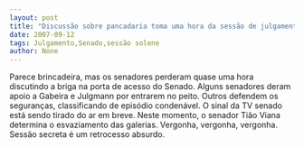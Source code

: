 ```yaml
---
layout: post
title: "Discussão sobre pancadaria toma uma hora da sessão de julgamento. Sinal da TV Senado é cortado"
date: 2007-09-12
tags: Julgamento,Senado,sessão solene
author: None
---
```

Parece brincadeira, mas os senadores perderam quase uma hora discutindo a briga na porta de acesso do Senado. Alguns senadores deram apoio a Gabeira e Julgmann por entrarem no peito. Outros defendem os seguran&ccedil;as, classificando de epis&oacute;dio conden&aacute;vel.
O sinal da TV senado est&aacute; sendo tirado do ar em breve. Neste momento, o senador Ti&atilde;o Viana determina o esvaziamento das galerias. Vergonha, vergonha, vergonha.
Sess&atilde;o secreta &eacute; um retrocesso absurdo.
&nbsp; 